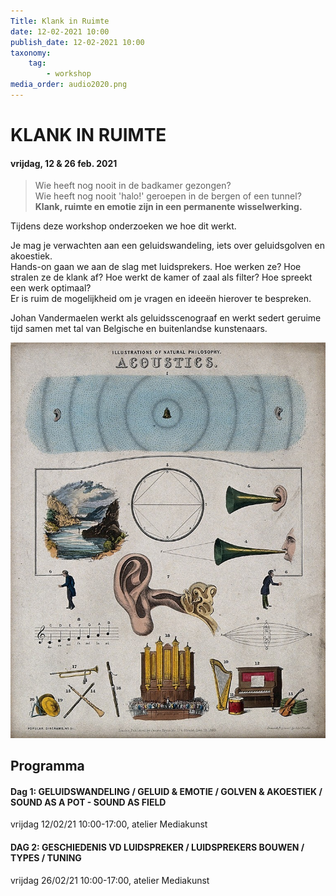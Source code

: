 ```yaml
---
Title: Klank in Ruimte
date: 12-02-2021 10:00
publish_date: 12-02-2021 10:00
taxonomy:
    tag:
        - workshop
media_order: audio2020.png
---
```

# KLANK IN RUIMTE
#### vrijdag, 12 & 26 feb. 2021
>Wie heeft nog nooit in de badkamer gezongen?    
Wie heeft nog nooit 'halo!' geroepen in de bergen of een tunnel?    
**Klank, ruimte en emotie zijn in een permanente wisselwerking.**

Tijdens deze workshop onderzoeken we hoe dit werkt.

Je mag je verwachten aan een geluidswandeling, iets over geluidsgolven en akoestiek.    
Hands-on gaan we aan de slag met luidsprekers. Hoe werken ze? Hoe stralen ze de klank af? Hoe werkt de kamer of zaal als filter? Hoe spreekt een werk optimaal?    
Er is ruim de mogelijkheid om je vragen en ideeën hierover te bespreken.    

Johan Vandermaelen werkt als geluidsscenograaf en werkt sedert geruime tijd samen met tal van Belgische en buitenlandse kunstenaars.

![acoustics](audio_jvdm2020.jpg)

## Programma
#### Dag 1: GELUIDSWANDELING / GELUID & EMOTIE / GOLVEN & AKOESTIEK / SOUND AS A POT - SOUND AS FIELD
vrijdag 12/02/21 10:00-17:00, atelier Mediakunst
<!--
10u	inleiding
10u15	geluidswandeling, luisteren naar ruimtes
11u45	geluid en emotie (laag/hoog, baarmoeder, associaties) lezin kortrijk.

12u30	– 13u30 pauze

13u30	gedrag van golven / akoestiek
14u30 	luidspreker in ruimte (fase, kamfilter)
	worst cases
15u30 	Sound as a pot – sound as a field
16u30 	vraag en antwoord: cases van studenten

-->
#### DAG 2: GESCHIEDENIS VD LUIDSPREKER / LUIDSPREKERS BOUWEN / TYPES / TUNING
vrijdag 26/02/21 10:00-17:00, atelier Mediakunst
<!--
10u 	korte geschiedenis van de luidspreker
10u30	hoe werkt een luidspreker?
11u	Thiele/Small: wat is het? Wat vertelt het ons
11u15	luidsprekers bouwen
	–quick en dirty maquette-
	voorstelling project dipool/ open baffle

12u30 pauze

13u30	bouwen dipool / closed.
14u30 	plaatsing 4 dipool / 4 closed.
15u45	tuning
16u30	vraag en antwoord
-->
